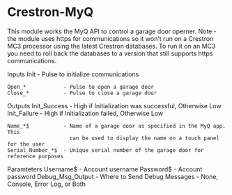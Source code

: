 # Crestron-MyQ
This module works the MyQ API to control a garage door operner.  Note - the module uses https for communications
so it won't run on a Crestron MC3 processor using the latest Crestron databases.  To run it on an MC3 you need 
to roll back the databases to a version that still supports https communications.

Inputs
    Init              - Pulse to initialize communications

    Open_*            - Pulse to open a garage door
    Close_*           - Pulse to close a garage door

Outputs
    Init_Success      - High if Initialization was successful, Otherwise Low
    Init_Failure      - High if Initialization failed, Otherwise Low

    Name_*$           - Name of a garage door as specified in the MyQ app.  This
                        can be used to display the name on a touch panel for the user
    Serial_Number_*$  - Unique serial number of the garage door for reference purposes
		
Paramteters
    Username$         - Account username
    Password$         - Account password
    Debug_Msg_Output  - Where to Send Debug Messages - None, Console, Error Log, or Both
